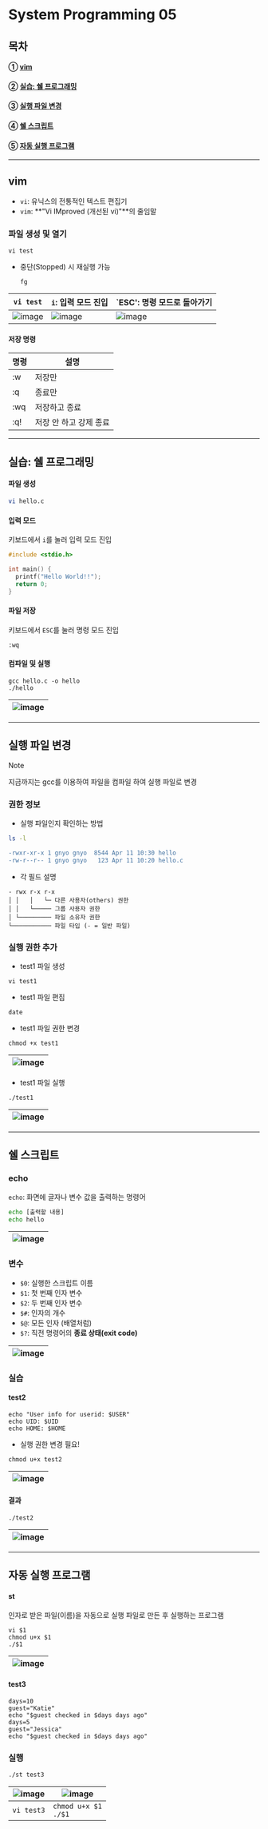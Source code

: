 # System Programming 05

## 목차
#### ① [vim](#vim)
#### ② [실습: 쉘 프로그래밍](#실습-쉘-프로그래밍)
#### ③ [실행 파일 변경](#실행-파일-변경)
#### ④ [쉘 스크립트](#쉘-스크립트)
#### ⑤ [자동 실행 프로그램](#자동-실행-프로그램)

---
## vim
- `vi`: 유닉스의 전통적인 텍스트 편집기
- `vim`: **"Vi IMproved (개선된 vi)"**의 줄임말

### 파일 생성 및 열기
```
vi test
```
- 중단(Stopped) 시 재실행 가능
  ```
  fg
  ```
`vi test`| `i`: 입력 모드 진입 | `ESC': 명령 모드로 돌아가기
---|---|---
![image](https://github.com/user-attachments/assets/196b376f-103c-4a9b-a6e2-5f5e49420021) | ![image](https://github.com/user-attachments/assets/fb94e6f7-52e3-4816-9fc9-f3eb4e1d0430) | ![image](https://github.com/user-attachments/assets/b473b5c7-2f16-4e65-9f34-47fd66b23240)

#### 저장 명령
명령 | 설명
---|---
:w|저장만
:q|종료만
:wq|저장하고 종료
:q!|저장 안 하고 강제 종료

---
## 실습: 쉘 프로그래밍
#### 파일 생성
```bash
vi hello.c
```
#### 입력 모드
키보드에서 `i`를 눌러 입력 모드 진입
```c
#include <stdio.h>

int main() {
  printf("Hello World!!");
  return 0;
}
```
#### 파일 저장
키보드에서 `ESC`를 눌러 명령 모드 진입
```
:wq
```

#### 컴파일 및 실행
```
gcc hello.c -o hello
./hello
```
![image](https://github.com/user-attachments/assets/f64a1337-ef11-49c1-8eee-aa5aefc5fba7)|
---|

---
## 실행 파일 변경
> [!NOTE]
> 지금까지는 gcc를 이용하여 파일을 컴파일 하여 실행 파일로 변경

### 권한 정보
- 실행 파일인지 확인하는 방법
```bash
ls -l
```
```diff
-rwxr-xr-x 1 gnyo gnyo  8544 Apr 11 10:30 hello
-rw-r--r-- 1 gnyo gnyo   123 Apr 11 10:20 hello.c
```
- 각 필드 설명
```
- rwx r-x r-x
│ │   │   └─ 다른 사용자(others) 권한
│ │   └───── 그룹 사용자 권한
│ └───────── 파일 소유자 권한
└─────────── 파일 타입 (- = 일반 파일)
```

### 실행 권한 추가
- test1 파일 생성
```
vi test1
```

- test1 파일 편집
```
date
```

- test1 파일 권한 변경
```
chmod +x test1
```
![image](https://github.com/user-attachments/assets/30158ddf-b723-4660-96d3-2ecffe9a7da7)|
---|

- test1 파일 실행
```
./test1
```
![image](https://github.com/user-attachments/assets/36475c97-a699-4a01-ac1c-a20a1007a2a0)|
---|

---
## 쉘 스크립트
### echo
`echo`: 화면에 글자나 변수 값을 출력하는 명령어
```bash
echo [출력할 내용]
echo hello
```
![image](https://github.com/user-attachments/assets/60034ba5-fcf6-4407-883c-1cd68b9a6aa1)|
---|

### 변수
- `$0`: 실행한 스크립트 이름
- `$1`: 첫 번째 인자 변수
- `$2`: 두 번째 인자 변수
- `$#`: 인자의 개수
- `$@`: 모든 인자 (배열처럼)
- `$?`: 직전 명령어의 **종료 상태(exit code)**

![image](https://github.com/user-attachments/assets/878a4a1e-8f94-44b6-857e-ead4dc159d6e)|
---|

### 실습
#### test2
```
echo "User info for userid: $USER"
echo UID: $UID
echo HOME: $HOME
```
- 실행 권한 변경 필요!
```
chmod u+x test2
```

![image](https://github.com/user-attachments/assets/83f587bd-ccd6-46aa-b3ba-34f1f349270b) |
---|

#### 결과
```
./test2
```
![image](https://github.com/user-attachments/assets/0ad70efd-3432-4784-965e-ec420231ba95)|
---|

---
## 자동 실행 프로그램
#### st
인자로 받은 파일(이름)을 자동으로 실행 파일로 만든 후 실행하는 프로그램
```
vi $1
chmod u+x $1
./$1
```
![image](https://github.com/user-attachments/assets/21e61eb2-e999-42b1-a9c9-def7cbbc1f43)|
---|

#### test3
```
days=10
guest="Katie"
echo "$guest checked in $days days ago"
days=5
guest="Jessica"
echo "$guest checked in $days days ago"
```

### 실행
```
./st test3
```
![image](https://github.com/user-attachments/assets/1aef88c4-1123-4045-a1d8-0fdc91b8f104)|![image](https://github.com/user-attachments/assets/d9102e5b-57d9-48fc-9de5-5fc7f342ef13)|
---|---
`vi test3` | `chmod u+x $1`</br>`./$1`
